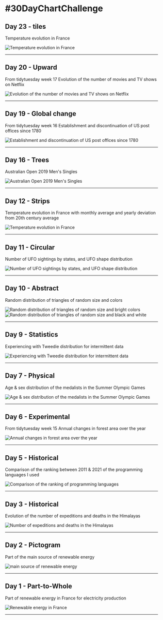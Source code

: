 # #30DayChartChallenge

## Day 23 - tiles

Temperature evolution in France

![Temperature evolution in France](/day23/day23_tiles.png)

----

## Day 20 - Upward

From tidytuesday week 17
Evolution of the number of movies and TV shows on Netflix

![Evolution of the number of movies and TV shows on Netflix](https://raw.githubusercontent.com/cnicault/tidytuesday/master/2021/2021-17-Netflix_shows/netflix_shows.png)

----

## Day 19 - Global change

From tidytuesday week 16
Establishment and discontinuation of US post offices since 1780

![Establishment and discontinuation of US post offices since 1780](https://raw.githubusercontent.com/cnicault/tidytuesday/master/2021/2021-16-post_offices/post_offices.png)

----

## Day 16 - Trees

Australian Open 2019 Men's Singles

![Australian Open 2019 Men's Singles](/day16/day16_trees.png)

----

## Day 12 - Strips

Temperature evolution in France with monthly average and yearly deviation from 20th century average

![Temperature evolution in France](/day12/day12_strips.png)

----

## Day 11 - Circular

Number of UFO sightings by states, and UFO shape distribution

![Number of UFO sightings by states, and UFO shape distribution](/day11/day11_circular.png)

----

## Day 10 - Abstract

Random distribution of triangles of random size and colors

![Random distribution of triangles of random size and bright colors ](/day10/triangle_bright_on_dark.png)
![Random distribution of triangles of random size and black and white](/day10/triangle_bw.png)

----

## Day 9 - Statistics

Experiencing with Tweedie distribution for intermittent data

![Experiencing with Tweedie distribution for intermittent data](/day09/day09_statistics.png)

----

## Day 7 - Physical

Age & sex distribution of the medalists in the Summer Olympic Games

![Age & sex distribution of the medalists in the Summer Olympic Games](/day07/day07_physical.png)

----

## Day 6 - Experimental

From tidytuesday week 15
Annual changes in forest area over the year

![Annual changes in forest area over the year](https://raw.githubusercontent.com/cnicault/tidytuesday/master/2021/2021-15-global_deforestation/deforestation.png)

----
## Day 5 - Historical

Comparison of the ranking between 2011 & 2021 of the programming languages I used

![Comparison of the ranking of programming languages](/day05/day05_slope.png)

----

## Day 3 - Historical

Evolution of the number of expeditions and deaths in the Himalayas

![Number of expeditions and deaths in the Himalayas](/day03/day03_historical.png)

----

## Day 2 - Pictogram

Part of the main source of renewable energy

![main source of renewable energy](/day02/day02_pictogram.png)

----

## Day 1 - Part-to-Whole

Part of renewable energy in France for electricity production

![Renewable energy in France](/day01/day01_part_to_whole.png)

----